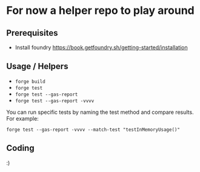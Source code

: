 # For now a helper repo to play around

## Prerequisites

- Install foundry https://book.getfoundry.sh/getting-started/installation

## Usage / Helpers

- `forge build`
- `forge test`
- `forge test --gas-report`
- `forge test --gas-report -vvvv`

You can run specific tests by naming the test method and compare results. For example:

`forge test --gas-report -vvvv --match-test "testInMemoryUsage()"`


## Coding

:)